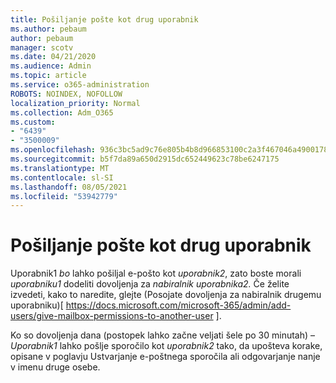 ```yaml
---
title: Pošiljanje pošte kot drug uporabnik
ms.author: pebaum
author: pebaum
manager: scotv
ms.date: 04/21/2020
ms.audience: Admin
ms.topic: article
ms.service: o365-administration
ROBOTS: NOINDEX, NOFOLLOW
localization_priority: Normal
ms.collection: Adm_O365
ms.custom:
- "6439"
- "3500009"
ms.openlocfilehash: 936c3bc5ad9c76e805b4b8d966853100c2a3f467046a490017813b011ef9b600
ms.sourcegitcommit: b5f7da89a650d2915dc652449623c78be6247175
ms.translationtype: MT
ms.contentlocale: sl-SI
ms.lasthandoff: 08/05/2021
ms.locfileid: "53942779"
---
```

# <a name="sending-mail-as-another-user"></a>Pošiljanje pošte kot drug uporabnik

Uporabnik1 *bo* lahko pošiljal e-pošto kot *uporabnik2*, zato boste morali *uporabniku1* dodeliti dovoljenja za *nabiralnik uporabnika2.* Če želite izvedeti, kako to naredite, glejte (Posojate dovoljenja za nabiralnik drugemu uporabniku)[ https://docs.microsoft.com/microsoft-365/admin/add-users/give-mailbox-permissions-to-another-user ].

Ko so dovoljenja dana (postopek lahko začne veljati šele po 30 minutah) – *Uporabnik1* lahko pošlje sporočilo kot *uporabnik2* tako, da upošteva korake, opisane v poglavju Ustvarjanje e-poštnega sporočila ali odgovarjanje nanje v imenu druge osebe.
